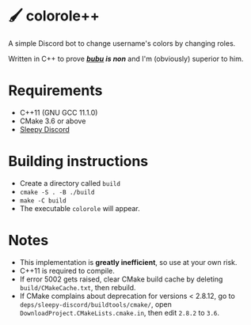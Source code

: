 # 🖌️ colorole++

A simple Discord bot to change username's colors by changing roles.

Written in C++ to prove ***<a href="https://github.com/bubu1441006/colorole">bubu</a> is non*** and I'm (obviously) superior to him.

# Requirements
- C++11 (GNU GCC 11.1.0)
- CMake 3.6 or above
- <a href="https://github.com/yourWaifu/sleepy-discord">Sleepy Discord</a>

# Building instructions
- Create a directory called `build`
- `cmake -S . -B ./build`
- `make -C build`
- The executable `colorole` will appear.

# Notes
- This implementation is **greatly inefficient**, so use at your own risk.
- C++11 is required to compile.
- If error 5002 gets raised, clear CMake build cache by deleting `build/CMakeCache.txt`, then rebuild.
- If CMake complains about deprecation for versions < 2.8.12, go to `deps/sleepy-discord/buildtools/cmake/`, open `DownloadProject.CMakeLists.cmake.in`, then edit `2.8.2` to `3.6`.